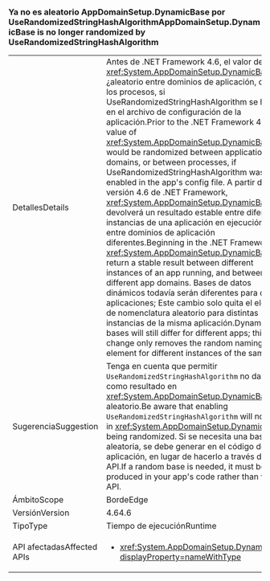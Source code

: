 ### <a name="appdomainsetupdynamicbase-is-no-longer-randomized-by-userandomizedstringhashalgorithm"></a><span data-ttu-id="4e608-101">Ya no es aleatorio AppDomainSetup.DynamicBase por UseRandomizedStringHashAlgorithm</span><span class="sxs-lookup"><span data-stu-id="4e608-101">AppDomainSetup.DynamicBase is no longer randomized by UseRandomizedStringHashAlgorithm</span></span>

|   |   |
|---|---|
|<span data-ttu-id="4e608-102">Detalles</span><span class="sxs-lookup"><span data-stu-id="4e608-102">Details</span></span>|<span data-ttu-id="4e608-103">Antes de .NET Framework 4.6, el valor de <xref:System.AppDomainSetup.DynamicBase> ¿aleatorio entre dominios de aplicación, o entre los procesos, si UseRandomizedStringHashAlgorithm se habilitó en el archivo de configuración de la aplicación.</span><span class="sxs-lookup"><span data-stu-id="4e608-103">Prior to the .NET Framework 4.6, the value of <xref:System.AppDomainSetup.DynamicBase> would be randomized between application domains, or between processes, if UseRandomizedStringHashAlgorithm was enabled in the app's config file.</span></span> <span data-ttu-id="4e608-104">A partir de la versión 4.6 de .NET Framework, <xref:System.AppDomainSetup.DynamicBase> devolverá un resultado estable entre diferentes instancias de una aplicación en ejecución y entre dominios de aplicación diferentes.</span><span class="sxs-lookup"><span data-stu-id="4e608-104">Beginning in the .NET Framework 4.6, <xref:System.AppDomainSetup.DynamicBase> will return a stable result between different instances of an app running, and between different app domains.</span></span> <span data-ttu-id="4e608-105">Bases de datos dinámicos todavía serán diferentes para distintas aplicaciones; Este cambio solo quita el elemento de nomenclatura aleatorio para distintas instancias de la misma aplicación.</span><span class="sxs-lookup"><span data-stu-id="4e608-105">Dynamic bases will still differ for different apps; this change only removes the random naming element for different instances of the same app.</span></span>|
|<span data-ttu-id="4e608-106">Sugerencia</span><span class="sxs-lookup"><span data-stu-id="4e608-106">Suggestion</span></span>|<span data-ttu-id="4e608-107">Tenga en cuenta que permitir <code>UseRandomizedStringHashAlgorithm</code> no darán como resultado en <xref:System.AppDomainSetup.DynamicBase> se aleatorio.</span><span class="sxs-lookup"><span data-stu-id="4e608-107">Be aware that enabling <code>UseRandomizedStringHashAlgorithm</code> will not result in <xref:System.AppDomainSetup.DynamicBase> being randomized.</span></span> <span data-ttu-id="4e608-108">Si se necesita una base de aleatoria, se debe generar en el código de la aplicación, en lugar de hacerlo a través de esta API.</span><span class="sxs-lookup"><span data-stu-id="4e608-108">If a random base is needed, it must be produced in your app's code rather than via this API.</span></span>|
|<span data-ttu-id="4e608-109">Ámbito</span><span class="sxs-lookup"><span data-stu-id="4e608-109">Scope</span></span>|<span data-ttu-id="4e608-110">Borde</span><span class="sxs-lookup"><span data-stu-id="4e608-110">Edge</span></span>|
|<span data-ttu-id="4e608-111">Versión</span><span class="sxs-lookup"><span data-stu-id="4e608-111">Version</span></span>|<span data-ttu-id="4e608-112">4.6</span><span class="sxs-lookup"><span data-stu-id="4e608-112">4.6</span></span>|
|<span data-ttu-id="4e608-113">Tipo</span><span class="sxs-lookup"><span data-stu-id="4e608-113">Type</span></span>|<span data-ttu-id="4e608-114">Tiempo de ejecución</span><span class="sxs-lookup"><span data-stu-id="4e608-114">Runtime</span></span>|
|<span data-ttu-id="4e608-115">API afectadas</span><span class="sxs-lookup"><span data-stu-id="4e608-115">Affected APIs</span></span>|<ul><li><xref:System.AppDomainSetup.DynamicBase?displayProperty=nameWithType></li></ul>|

